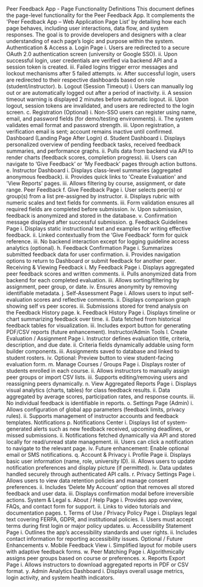 Peer Feedback App - Page Functionality Definitions
This document defines the page-level functionality for the Peer Feedback App. It complements the 'Peer Feedback App – Web Application Page List' by detailing how each page behaves, including user interactions, data flow, and system responses. The goal is to provide developers and designers with a clear understanding of each page’s logic and purpose within the system.
Authentication & Access
a.	Login Page
i.	Users are redirected to a secure OAuth 2.0 authentication screen (university or Google SSO).
ii.	Upon successful login, user credentials are verified via backend API and a session token is created.
iii.	Failed logins trigger error messages and lockout mechanisms after 5 failed attempts.
iv.	After successful login, users are redirected to their respective dashboards based on role (student/instructor).
b.	Logout (Session Timeout)
i.	Users can manually log out or are automatically logged out after a period of inactivity.
ii.	A session timeout warning is displayed 2 minutes before automatic logout.
iii.	Upon logout, session tokens are invalidated, and users are redirected to the login screen.
c.	Registration (Optional)
i.	Non-SSO users can register using name, email, and password fields (for demo/testing environments).
ii.	The system validates email format and password strength.
iii.	Upon registration, a verification email is sent; account remains inactive until confirmed.
Dashboard (Landing Page After Login)
d.	Student Dashboard
i.	Displays personalized overview of pending feedback tasks, received feedback summaries, and performance graphs.
ii.	Pulls data from backend via API to render charts (feedback scores, completion progress).
iii.	Users can navigate to ‘Give Feedback’ or ‘My Feedback’ pages through action buttons.
e.	Instructor Dashboard
i.	Displays class-level summaries (aggregated anonymous feedback).
ii.	Provides quick links to 'Create Evaluation' and 'View Reports' pages.
iii.	Allows filtering by course, assignment, or date range.
Peer Feedback
f.	Give Feedback Page
i.	User selects peer(s) or group(s) from a list pre-assigned by instructor.
ii.	Displays rubric with numeric scales and text fields for comments.
iii.	Form validation ensures all required fields are completed before submission.
iv.	Upon submission, feedback is anonymized and stored in the database.
v.	Confirmation message displayed after successful submission.
g.	Feedback Guidelines Page
i.	Displays static instructional text and examples for writing effective feedback.
ii.	Linked contextually from the ‘Give Feedback’ form for quick reference.
iii.	No backend interaction except for logging guideline access analytics (optional).
h.	Feedback Confirmation Page
i.	Summarizes submitted feedback data for user confirmation.
ii.	Provides navigation options to return to Dashboard or submit feedback for another peer.
Receiving & Viewing Feedback
i.	My Feedback Page
i.	Displays aggregated peer feedback scores and written comments.
ii.	Pulls anonymized data from backend for each completed evaluation.
iii.	Allows sorting/filtering by assignment, peer group, or date.
iv.	Ensures anonymity by removing identifiable metadata.
j.	Self-Assessment Page
i.	Allows users to input self-evaluation scores and reflective comments.
ii.	Displays comparison graph showing self vs peer scores.
iii.	Submissions stored for trend analysis on the Feedback History page.
k.	Feedback History Page
i.	Displays timeline or chart summarizing feedback over time.
ii.	Data fetched from historical feedback tables for visualization.
iii.	Includes export button for generating PDF/CSV reports (future enhancement).
Instructor/Admin Tools
l.	Create Evaluation / Assignment Page
i.	Instructor defines evaluation title, criteria, description, and due date.
ii.	Criteria fields dynamically addable using form builder components.
iii.	Assignments saved to database and linked to student rosters.
iv.	Optional: Preview button to view student-facing evaluation form.
m.	Manage Courses / Groups Page
i.	Displays roster of students enrolled in each course.
ii.	Allows instructors to manually assign peer groups or import CSV lists.
iii.	Supports editing/removing users and reassigning peers dynamically.
n.	View Aggregated Reports Page
i.	Displays visual analytics (charts, tables) for class feedback results.
ii.	Data aggregated by average scores, participation rates, and response counts.
iii.	No individual feedback is identifiable in reports.
o.	Settings Page (Admin)
i.	Allows configuration of global app parameters (feedback limits, privacy rules).
ii.	Supports management of instructor accounts and feedback templates.
Notifications
p.	Notifications Center
i.	Displays list of system-generated alerts such as new feedback received, upcoming deadlines, or missed submissions.
ii.	Notifications fetched dynamically via API and stored locally for read/unread state management.
iii.	Users can click a notification to navigate to the relevant page.
iv.	Future enhancement: Enable optional email or SMS notifications.
q.	Account & Privacy
i.	Profile Page
ii.	Displays basic user information (name, role, university ID).
iii.	Allows users to update notification preferences and display picture (if permitted).
iv.	Data updates handled securely through authenticated API calls.
r.	Privacy Settings Page
i.	Allows users to view data retention policies and manage consent preferences.
ii.	Includes ‘Delete My Account’ option that removes all stored feedback and user data.
iii.	Displays confirmation modal before irreversible actions.
System & Legal
s.	About / Help Page
i.	Provides app overview, FAQs, and contact form for support.
ii.	Links to video tutorials and documentation pages.
t.	Terms of Use / Privacy Policy Page
i.	Displays legal text covering FERPA, GDPR, and institutional policies.
ii.	Users must accept terms during first login or major policy updates.
u.	Accessibility Statement Page
i.	Outlines the app’s accessibility standards and user rights.
ii.	Includes contact information for reporting accessibility issues.
Optional / Future Enhancements
v.	Mobile Feedback View
i.	Simplified layout for mobile users with adaptive feedback forms.
w.	Peer Matching Page
i.	Algorithmically assigns peer groups based on course or preferences.
x.	Reports Export Page
i.	Allows instructors to download aggregated reports in PDF or CSV format.
y.	Admin Analytics Dashboard
i.	Displays overall usage metrics, login activity, and system health indicators.

